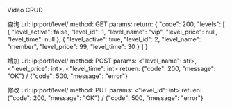 Video CRUD

查询
url: ip:port/level/
method: GET
params: 
return: 
    {
    "code": 200,
    "levels": [
        {
            "level_active": false,
            "level_id": 1,
            "level_name": "vip",
            "level_price": null,
            "level_time": null
        },
        {
            "level_active": true,
            "level_id": 2,
            "level_name": "member",
            "level_price": 99,
            "level_time": 30
        }
    ]
}

增加
url: ip:port/level/
method: POST
params: <"level_name": str>, <"level_price": int>, <"level_time": int>
retuen: {"code": 200, "message": "OK"} / {"code": 500, "message": "error"}

修改
url: ip:port/level/
method: PUT
params: <"level_id": int>
retuen: {"code": 200, "message": "OK"} / {"code": 500, "message": "error"}
